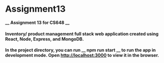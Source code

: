# Assignment13
**__  Assignment 13 for CS648 __**

#### Inventory/ product management full stack web application created using React, Node, Express, and MongoDB.
#### In the project directory, you can run **__ npm run start __** to run the app in development mode. Open [http://localhost:3000](http://localhost:3000) to view it in the browser.